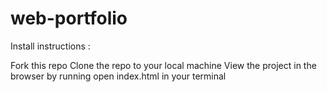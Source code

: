 # web-portfolio
Install instructions :

Fork this repo Clone the repo to your local machine View the project in the browser by running open index.html in your terminal
